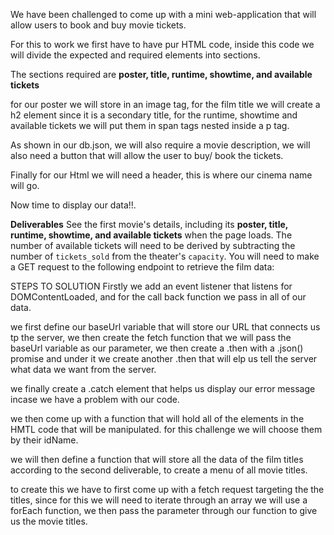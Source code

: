 We have been challenged to come up with a mini web-application that will allow users to book and buy movie tickets.

For this to work we first have to have pur HTML code,
inside this code we will divide the expected and required elements into sections.

The sections required are **poster, title, runtime, showtime, and available tickets**

for our poster we will store in an image tag, for the film title we  will create a h2 element since it is a secondary title, for the runtime, showtime and available tickets we will put them in span tags nested inside a p tag.

As shown in our db.json, we will also require a movie description, we will also need a button that will allow the user to buy/ book the tickets.

Finally for our Html we will need a header, this is where our cinema name will go.

Now time to display our data!!.

**Deliverables**
See the first movie's details, including its **poster, title, runtime, showtime, and available tickets** when the page loads. 
The number of available tickets will need to be derived by subtracting the number of `tickets_sold` from the theater's `capacity`. You will need to make a GET request to the following endpoint to retrieve the film data:

STEPS TO SOLUTION
Firstly we add an event listener that listens for DOMContentLoaded, and for the call back function we pass in all of our data.

we first define our baseUrl variable that will store our URL that connects us tp the server, we then create the fetch function that we will pass the baseUrl variable as our parameter, we then create a .then with a .json() promise and under it we create another .then that will elp us tell the server what data we want from the server.

we finally create a .catch element that helps us display our error message incase we have a problem with our code.

we then come up with a function that will hold all of the elements in the HMTL code that will be manipulated. for this challenge we will choose them  by their idName.

we will then define a function that will store all the data of the film titles according to the second deliverable, to create a menu of all movie titles.

to create this we have to first come up with a fetch request targeting the the titles, since for this we will need to iterate through an array we will use a forEach function, we then pass the parameter through our function to give us the movie titles.